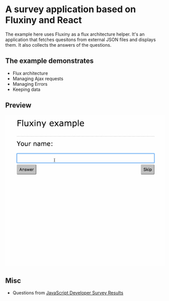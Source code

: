 # A survey application based on Fluxiny and React

The example here uses Fluxiny as a flux architecture helper. It's an application that fetches quesitons from external JSON files and displays them. It also collects the answers of the questions.

## The example demonstrates

* Flux architecture
* Managing Ajax requests
* Managing Errors
* Keeping data

## Preview

![Fluxiny](./img/fluxiny.gif)

## Misc

* Questions from [JavaScript Developer Survey Results](https://ponyfoo.com/articles/javascript-developer-survey-results)